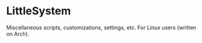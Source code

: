 # LittleSystem
Miscellaneous scripts, customizations, settings, etc. For Linux users (written on Arch).
